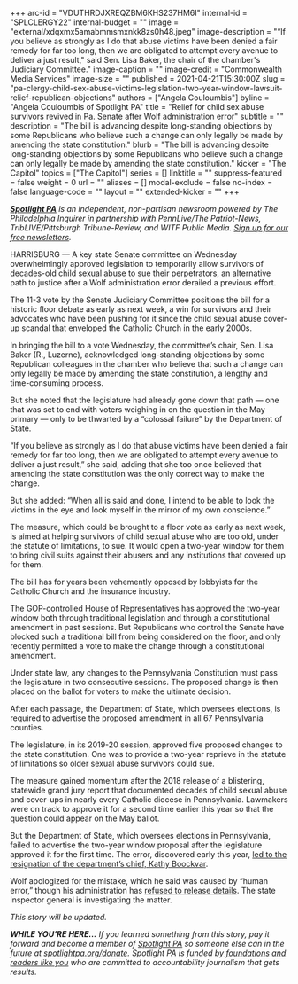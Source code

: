 +++
arc-id = "VDUTHRDJXREQZBM6KHS237HM6I"
internal-id = "SPLCLERGY22"
internal-budget = ""
image = "external/xdqxmx5amabmmsmxnkk8zs0h48.jpeg"
image-description = "“If you believe as strongly as I do that abuse victims have been denied a fair remedy for far too long, then we are obligated to attempt every avenue to deliver a just result,\" said Sen. Lisa Baker, the chair of the chamber's Judiciary Committee."
image-caption = ""
image-credit = "Commonwealth Media Services"
image-size = ""
published = 2021-04-21T15:30:00Z
slug = "pa-clergy-child-sex-abuse-victims-legislation-two-year-window-lawsuit-relief-republican-objections"
authors = ["Angela Couloumbis"]
byline = "Angela Couloumbis of Spotlight PA"
title = "Relief for child sex abuse survivors revived in Pa. Senate after Wolf administration error"
subtitle = ""
description = "The bill is advancing despite long-standing objections by some Republicans who believe such a change can only legally be made by amending the state constitution."
blurb = "The bill is advancing despite long-standing objections by some Republicans who believe such a change can only legally be made by amending the state constitution."
kicker = "The Capitol"
topics = ["The Capitol"]
series = []
linktitle = ""
suppress-featured = false
weight = 0
url = ""
aliases = []
modal-exclude = false
no-index = false
language-code = ""
layout = ""
extended-kicker = ""
+++

<a href="https://www.spotlightpa.org/"><i><b>Spotlight PA</b></i></a><i> is an independent, non-partisan newsroom powered by The Philadelphia Inquirer in partnership with PennLive/The Patriot-News, TribLIVE/Pittsburgh Tribune-Review, and WITF Public Media. </i><a href="https://www.spotlightpa.org/newsletters"><i>Sign up for our free newsletters</i></a><i>.</i>

HARRISBURG — A key state Senate committee on Wednesday overwhelmingly approved legislation to temporarily allow survivors of decades-old child sexual abuse to sue their perpetrators, an alternative path to justice after a Wolf administration error derailed a previous effort.

The 11-3 vote by the Senate Judiciary Committee positions the bill for a historic floor debate as early as next week, a win for survivors and their advocates who have been pushing for it since the child sexual abuse cover-up scandal that enveloped the Catholic Church in the early 2000s.

In bringing the bill to a vote Wednesday, the committee’s chair, Sen. Lisa Baker (R., Luzerne), acknowledged long-standing objections by some Republican colleagues in the chamber who believe that such a change can only legally be made by amending the state constitution, a lengthy and time-consuming process.

<script src="https://www.spotlightpa.org/embed.js" async></script><div data-spl-embed-version="1" data-spl-src="https://www.spotlightpa.org/embeds/newsletter/"></div>

But she noted that the legislature had already gone down that path — one that was set to end with voters weighing in on the question in the May primary — only to be thwarted by a “colossal failure” by the Department of State.

“If you believe as strongly as I do that abuse victims have been denied a fair remedy for far too long, then we are obligated to attempt every avenue to deliver a just result,” she said, adding that she too once believed that amending the state constitution was the only correct way to make the change.

But she added: “When all is said and done, I intend to be able to look the victims in the eye and look myself in the mirror of my own conscience.”

The measure, which could be brought to a floor vote as early as next week, is aimed at helping survivors of child sexual abuse who are too old, under the statute of limitations, to sue. It would open a two-year window for them to bring civil suits against their abusers and any institutions that covered up for them.

The bill has for years been vehemently opposed by lobbyists for the Catholic Church and the insurance industry.

The GOP-controlled House of Representatives has approved the two-year window both through traditional legislation and through a constitutional amendment in past sessions. But Republicans who control the Senate have blocked such a traditional bill from being considered on the floor, and only recently permitted a vote to make the change through a constitutional amendment.

Under state law, any changes to the Pennsylvania Constitution must pass the legislature in two consecutive sessions. The proposed change is then placed on the ballot for voters to make the ultimate decision.

After each passage, the Department of State, which oversees elections, is required to advertise the proposed amendment in all 67 Pennsylvania counties.

The legislature, in its 2019-20 session, approved five proposed changes to the state constitution. One was to provide a two-year reprieve in the statute of limitations so older sexual abuse survivors could sue.

<script src="https://www.spotlightpa.org/embed.js" async></script><div data-spl-embed-version="1" data-spl-src="https://www.spotlightpa.org/embeds/donate/?teaser_text=If%20you%20learned%20something%20from%20this%20report%2C%20pay%20it%20forward%20and%20become%20a%20member%20of%20Spotlight%20PA%20so%20someone%20else%20can%20in%20the%20future.&cta_text=CLICK%20TO%20CONTRIBUTE&eyebrow_text=WHILE%20YOU'RE%20HERE..."></div>

The measure gained momentum after the 2018 release of a blistering, statewide grand jury report that documented decades of child sexual abuse and cover-ups in nearly every Catholic diocese in Pennsylvania. Lawmakers were on track to approve it for a second time earlier this year so that the question could appear on the May ballot.

But the Department of State, which oversees elections in Pennsylvania, failed to advertise the two-year window proposal after the legislature approved it for the first time. The error, discovered early this year, <a href="https://www.spotlightpa.org/news/2021/02/kathy-boockvar-resigns-pennsylvania-election-official-constitutional-amendment/">led to the resignation of the department’s chief, Kathy Boockvar</a>.

Wolf apologized for the mistake, which he said was caused by “human error,” though his administration has <a href="https://www.spotlightpa.org/news/2021/02/pennsylvania-clergy-abuse-survivors-constitutional-amendment-wolf-administration/">refused to release details</a>. The state inspector general is investigating the matter.

<i>This story will be updated.</i>

<i><b>WHILE YOU’RE HERE...</b></i><i> If you learned something from this story, pay it forward and become a member of </i><a href="https://www.spotlightpa.org/"><i>Spotlight PA</i></a><i> so someone else can in the future at </i><a href="http://spotlightpa.org/donate"><i>spotlightpa.org/donate</i></a><i>. Spotlight PA is funded by</i><a href="https://www.spotlightpa.org/support"><i> foundations</i></a><i> </i><a href="https://www.spotlightpa.org/support"><i>and readers like you</i></a><i> who are committed to accountability journalism that gets results.</i>
